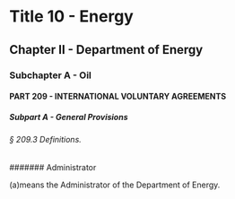 
# Title 10 - Energy
## Chapter II - Department of Energy
### Subchapter A - Oil
#### PART 209 - INTERNATIONAL VOLUNTARY AGREEMENTS
##### Subpart A - General Provisions
###### § 209.3 Definitions.
####### Administrator

(a)means the Administrator of the Department of Energy.
